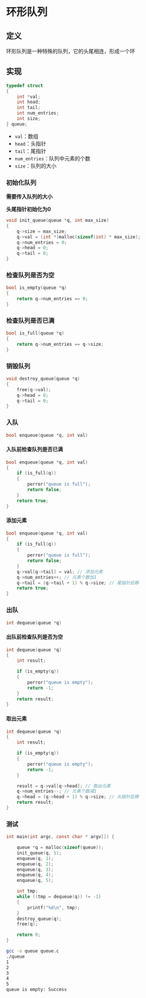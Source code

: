 # 环形队列

## 定义

环形队列是一种特殊的队列，它的头尾相连，形成一个环

## 实现

```c
typedef struct
{
    int *val;
    int head;
    int tail;
    int num_entries;
    int size;
} queue;
```

- `val`：数组
- `head`：头指针
- `tail`：尾指针
- `num_entries`：队列中元素的个数
- `size`：队列的大小

### 初始化队列

**需要传入队列的大小**

**头尾指针初始化为0**

```c
void init_queue(queue *q, int max_size)
{
    q->size = max_size;
    q->val = (int *)malloc(sizeof(int) * max_size);
    q->num_entries = 0;
    q->head = 0;
    q->tail = 0;
}
```

### 检查队列是否为空

```c
bool is_empty(queue *q)
{
    return q->num_entries == 0;
}
```

### 检查队列是否已满

```c
bool is_full(queue *q)
{
    return q->num_entries == q->size;
}
```

### 销毁队列

```c
void destroy_queue(queue *q)
{
    free(q->val);
    q->head = 0;
    q->tail = 0;
}
```

### 入队

```c
bool enqueue(queue *q, int val)
```

#### 入队前检查队列是否已满

```c
bool enqueue(queue *q, int val)
{
    if (is_full(q))
    {
        perror("queue is full");
        return false;
    }
    return true;
}
```

#### 添加元素

```c
bool enqueue(queue *q, int val)
{
    if (is_full(q))
    {
        perror("queue is full");
        return false;
    }
    q->val[q->tail] = val; // 添加元素
    q->num_entries++; // 元素个数加1
    q->tail = (q->tail + 1) % q->size; // 尾指针后移
    return true;
}
```

### 出队

```c
int dequeue(queue *q)
```

#### 出队前检查队列是否为空

```c
int dequeue(queue *q)
{
    int result;

    if (is_empty(q))
    {
        perror("queue is empty");
        return -1;
    }
    return result;
}
```

#### 取出元素

```c
int dequeue(queue *q)
{
    int result;

    if (is_empty(q))
    {
        perror("queue is empty");
        return -1;
    }

    result = q->val[q->head]; // 取出元素
    q->num_entries--; // 元素个数减1
    q->head = (q->head + 1) % q->size; // 头指针后移
    return result;
}
```

### 测试

```c
int main(int argc, const char * argv[]) {

    queue *q = malloc(sizeof(queue));
    init_queue(q, 5);
    enqueue(q, 1);
    enqueue(q, 2);
    enqueue(q, 3);
    enqueue(q, 4);
    enqueue(q, 5);

    int tmp;
    while ((tmp = dequeue(q)) != -1)
    {
        printf("%d\n", tmp);
    }
    destroy_queue(q);
    free(q);

    return 0;
}
```

```bash
gcc -o queue queue.c
./queue
1
2
3
4
5
queue is empty: Success
```